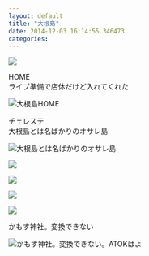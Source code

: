 ```yaml
---
layout: default
title: "大根島"
date: 2014-12-03 16:14:55.346473
categories: 
---
```


![](/assets/images/201409/10175098_557668027668718_435073892_n.jpg)

HOME  
ライブ準備で店休だけど入れてくれた

![大根島HOME](/assets/images/201409/10707142_511560232312566_1895426140_n.jpg)

チェレステ  
大根島とは名ばかりのオサレ島

![大根島とは名ばかりのオサレ島](/assets/images/201409/10707019_838645152826701_324316271_n.jpg)

![](/assets/images/201409/10654960_761956367209353_384595933_n.jpg)

![](/assets/images/201409/10661077_377801785705260_367410330_n.jpg)

![](/assets/images/201409/10665927_1471217053147101_563328114_n.jpg)

![](/assets/images/201409/10684193_294752217378455_1981650876_n.jpg)

かもす神社。変換できない

![かもす神社。変換できない。ATOKはよ](/assets/images/201409/10683790_1478627609054672_1803715307_n.jpg)


